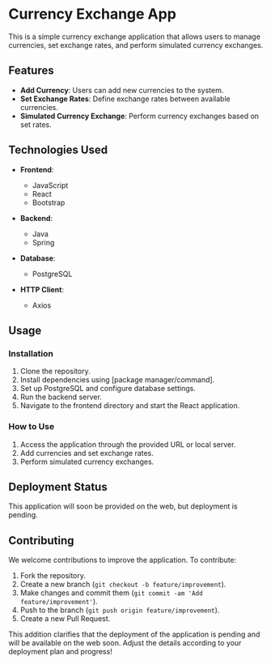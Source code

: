 

# Currency Exchange App

This is a simple currency exchange application that allows users to manage currencies, set exchange rates, and perform simulated currency exchanges.

## Features

- **Add Currency**: Users can add new currencies to the system.
- **Set Exchange Rates**: Define exchange rates between available currencies.
- **Simulated Currency Exchange**: Perform currency exchanges based on set rates.

## Technologies Used

- **Frontend**:
  - JavaScript
  - React
  - Bootstrap

- **Backend**:
  - Java
  - Spring

- **Database**:
  - PostgreSQL

- **HTTP Client**:
  - Axios

## Usage

### Installation

1. Clone the repository.
2. Install dependencies using [package manager/command].
3. Set up PostgreSQL and configure database settings.
4. Run the backend server.
5. Navigate to the frontend directory and start the React application.

### How to Use

1. Access the application through the provided URL or local server.
2. Add currencies and set exchange rates.
3. Perform simulated currency exchanges.

## Deployment Status

This application will soon be provided on the web, but deployment is pending.

## Contributing

We welcome contributions to improve the application. To contribute:

1. Fork the repository.
2. Create a new branch (`git checkout -b feature/improvement`).
3. Make changes and commit them (`git commit -am 'Add feature/improvement'`).
4. Push to the branch (`git push origin feature/improvement`).
5. Create a new Pull Request.


This addition clarifies that the deployment of the application is pending and will be available on the web soon. Adjust the details according to your deployment plan and progress!
